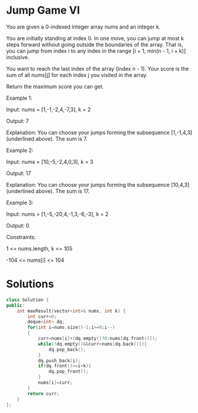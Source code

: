 # Jump Game VI

You are given a 0-indexed integer array nums and an integer k.

You are initially standing at index 0. In one move, you can jump at most k steps forward without going outside the boundaries of the array. That is, you can jump from index i to any index in the range [i + 1, min(n - 1, i + k)] inclusive.

You want to reach the last index of the array (index n - 1). Your score is the sum of all nums[j] for each index j you visited in the array.

Return the maximum score you can get.

 

Example 1:

Input: nums = [1,-1,-2,4,-7,3], k = 2

Output: 7

Explanation: You can choose your jumps forming the subsequence [1,-1,4,3] (underlined above). The sum is 7.

Example 2:

Input: nums = [10,-5,-2,4,0,3], k = 3

Output: 17

Explanation: You can choose your jumps forming the subsequence [10,4,3] (underlined above). The sum is 17.

Example 3:

Input: nums = [1,-5,-20,4,-1,3,-6,-3], k = 2

Output: 0

 
Constraints:

1 <= nums.length, k <= 105

-104 <= nums[i] <= 104

# Solutions

```cpp
class Solution {
public:
    int maxResult(vector<int>& nums, int k) {
        int curr=0;
        deque<int> dq;
        for(int i=nums.size()-1;i>=0;i--)
        {
            curr=nums[i]+(dq.empty()?0:nums[dq.front()]);
            while(!dq.empty()&&curr>nums[dq.back()]){
                dq.pop_back();	
            }
            dq.push_back(i);              
            if(dq.front()>=i+k){
                dq.pop_front();
            }
            nums[i]=curr; 
        }
        return curr;  
    }
};
```